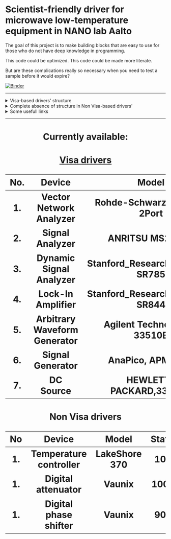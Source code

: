 # Scientist-friendly driver for microwave low-temperature equipment in NANO lab Aalto

The goal of this project is to make building blocks that are easy to use for those who do
not have deep knowledge in programming.

This code could be optimized. This code could be made more literate.

But are these complications really so necessary when you need to test a sample
before it would expire?

[![Binder](https://mybinder.org/badge_logo.svg)](https://mybinder.org/v2/gh/NanoYY/ColdMeasurements/HEAD)

****


<details>
<summary>
Visa-based drivers' structure
</summary>

    Visa (PyVisa) is a nice and super convenient way to communicate with any device. 
    It is the best choice. 


First of all what all devices can do? They can listen for commands and respond. So we can <span style="color:#7306f9;">__write__</span> and <span style="color:#ed06f9;">__read__</span>. 
If we would summ up this two commands so that we ask the device, we would end up with <span style="color:#13f908;">__query__</span>. 


<span style="color:#f9068c;"> NB! </span> Not all devices have <span style="color:#13f908;">query</span> command built in. 

Then we need to create an 'virtual device' - object of the device class. 
A general class that is built in PyVisa is ResourceManager. 
Here is an example of how to go through all available in the network devices. 

```
import pyvisa
rm = pyvisa.ResourceManager()
list_of_instrument = rm.list_resources()
for i in range(len(list_of_instrument)):
    my_instrument = rm.open_resource(list_of_instrument[i])
    try:
        listen = my_instrument.query('*IDN?')
        print(i, 'Found instrument at', list_of_instrument[i], '-> ', listen[:-2])
    except: pass
```

    Output:

    2 Found instrument at GPIB0::13::INSTR ->  Agilent Technologies,33510B,MY52200739,3.03-1.19-2.00-52-0
    5 Found instrument at GPIB0::18::INSTR ->  ANRITSU,MS2830A,6200847105,4.09.01
    11 Found instrument at GPIB0::26::INSTR ->  HEWLETT-PACKARD,33120A,0,7.0-5.0-1.
    14 Found instrument at GPIB0::30::INSTR ->  Stanford_Research_Systems,SR844,s/n48867,ver1.00

As one can see from the example, we asked the device a question "Who are you?" ('*IDN?') and received answers from devices present in the local network. 
It a general command supported by all Visa-based devices. 
In the very same manner all drivers are organized in this repository. 


![plot](./sch.png)

</details>

<details>
<summary>
Complete absence of structure in Non Visa-based drivers'
</summary>

    Visa is a nice and super convenient 

</details>

<details>
<summary>
Some usefull links
</summary>

- A pretty extensive library of drivers
https://qcodes.github.io/Qcodes/index.html 

- LakeShore 370/372
https://lake-shore-python-driver.readthedocs.io/en/latest/index.html

</details>

****


<h1 align="center"> Currently available:

<h1 align="center"> <a href="https://en.wikipedia.org/wiki/Virtual_instrument_software_architecture" target="_blank">Visa drivers</a> 


| No. | Device                       | Model                             | Status |
|-----|------------------------------|-----------------------------------|--------|
| 1.  | Vector Network Analyzer      | Rohde-Schwarz, ZNB20-2Port        | 50%    |
| 2.  | Signal Analyzer              | ANRITSU MS2830A                   | 20%    |
| 3.  | Dynamic Signal Analyzer      | Stanford_Research_Systems, SR785  | 20%    |
| 4.  | Lock-In Amplifier            | Stanford_Research_Systems, SR844  | 20%    |
| 5.  | Arbitrary Waveform Generator | Agilent Technologies, 33510B      | 20%    |
| 6.  | Signal Generator             | AnaPico, APMS20G                  | 20%    |
| 7.  | DC Source                    | HEWLETT-PACKARD,33120A            | 90%    |


<h1 align="center">Non Visa drivers


| No | Device                 | Model         | Status |
|----|------------------------|---------------|--------|
| 1. | Temperature controller | LakeShore 370 | 10%    |
| 1. | Digital attenuator     | Vaunix        | 100%   |
| 1. | Digital phase shifter  | Vaunix        | 90%    |


